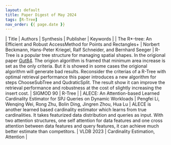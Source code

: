 ```yaml
---
layout: default
title: Paper Digest of May 2024
tags: [R-Tree]
nav_order: {{ page.date }}
---
```


| Title                                                                                        | Authors                                                                   | Synthesis                                                                                                                                                                                                                                                                                                                                                                                                                                                                                                                                                                                                                  | Publisher | Keywords                          |
| The R\*-tree: An Efficient and Robust AccessMethod for Points and Rectangles+                | Norbert Beckmann, Hans-Peter Kriegel, Ralf Schneider, and Bernhard Seeger | R-Tree is a popular tree structure for managing spatial shapes. In the origional paper [Gut84](http://www-db.deis.unibo.it/courses/SI-LS/papers/Gut84.pdf). The origion algorithm is framed that minimum area increase is set as the only criteria. But it is showed in some cases the origional algorithm will generate bad results. Reconsider the criterias of a R-Tree with optimal retrieval performance this paper introduces a new algorithm for steps ChooseSubTree and QudraticSplit. The result show it can improve the retrieval performance and robustness at the cost of slightly increasing the insert cost. | SIGMOD 90 | R-Tree                            |
| ALECE: An Attention-based Learned Cardinality Estimator for SPJ Queries on Dynamic Workloads | Pengfei Li, Wenqing Wei, Rong Zhu, Bolin Ding, Jingren Zhou, Hua Lu       | ALECE is another learned based cardinality estimator which learns from true cardinalities. It takes featurized data distribution and queries as input. With two attention structures, one self attention for data features and one cross attention between data features and query features, it can achieve much better estimate than competitors.                                                                                                                                                                                                                                                                         | VLDB 2023 | Cardinality Estimation, Attention |
